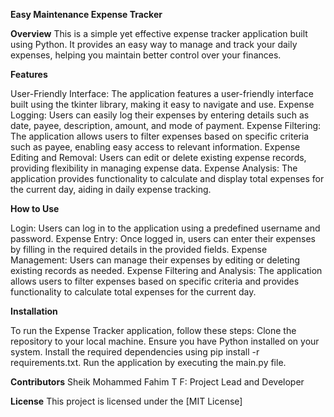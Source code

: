 **Easy Maintenance Expense Tracker**

**Overview**
This is a simple yet effective expense tracker application built using Python. It provides an easy way to manage and track your daily expenses, helping you maintain better control over your finances.

**Features**

User-Friendly Interface: The application features a user-friendly interface built using the tkinter library, making it easy to navigate and use.
Expense Logging: Users can easily log their expenses by entering details such as date, payee, description, amount, and mode of payment.
Expense Filtering: The application allows users to filter expenses based on specific criteria such as payee, enabling easy access to relevant information.
Expense Editing and Removal: Users can edit or delete existing expense records, providing flexibility in managing expense data.
Expense Analysis: The application provides functionality to calculate and display total expenses for the current day, aiding in daily expense tracking.

**How to Use**

Login: Users can log in to the application using a predefined username and password.
Expense Entry: Once logged in, users can enter their expenses by filling in the required details in the provided fields.
Expense Management: Users can manage their expenses by editing or deleting existing records as needed.
Expense Filtering and Analysis: The application allows users to filter expenses based on specific criteria and provides functionality to calculate total expenses for the current day.

**Installation**

To run the Expense Tracker application, follow these steps:
Clone the repository to your local machine.
Ensure you have Python installed on your system.
Install the required dependencies using pip install -r requirements.txt.
Run the application by executing the main.py file.

**Contributors**
Sheik Mohammed Fahim T F: Project Lead and Developer

**License**
This project is licensed under the [MIT License]
